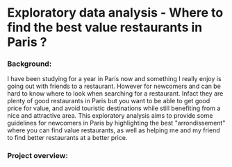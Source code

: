 # Exploratory data analysis - Where to find the best value restaurants in Paris ?

### Background:

I have been studying for a year in Paris now and something I really enjoy is going out with friends to a restaurant. However for newcomers and can be hard to know where to look when searching for a restaurant. Infact they are plenty of good restaurants in Paris but you want to be able to get good price for value, and avoid touristic destinations while still benefiting from a nice and attractive area. 
This exploratory analysis aims to provide some guidelines for newcomers in Paris by highlighting the best "arrondissement" where you can find value restaurants, as well as helping me and my friend to find better restaurants at a better price.

### Project overview:
